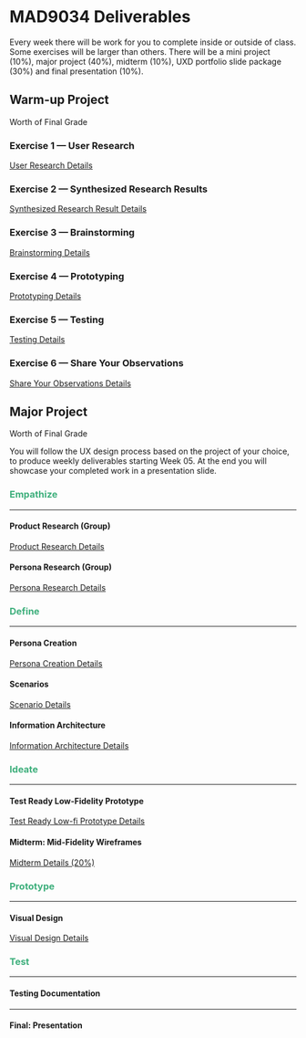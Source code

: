 # MAD9034 Deliverables

Every week there will be work for you to complete inside or outside of class. Some exercises will be larger than others. There will be a mini project (10%), major project (40%), midterm (10%), UXD portfolio slide package (30%) and final presentation (10%).

## Warm-up Project

Worth <Badge type="error" text="10%" /> of Final Grade

### Exercise 1 — User Research

[User Research Details](./miniProject/exercise1.md)

<Badge text="Both Sections: Thursday September 14th @12:00pm (noon)" />

### Exercise 2 — Synthesized Research Results

[Synthesized Research Result Details](./miniProject/exercise2.md)

<Badge text="Both Sections: Sunday September 17th @11:59pm" />

### Exercise 3 — Brainstorming

[Brainstorming Details](./miniProject/exercise3.md)

<Badge text="Both Sections: Thursday September 21st @12:00pm (noon)" />

### Exercise 4 — Prototyping

[Prototyping Details](./miniProject/exercise4.md)

<Badge text="Both Sections: Sunday September 24th @11:59pm" />

### Exercise 5 — Testing

[Testing Details](./miniProject/exercise5.md)

<Badge text="Both Sections: Thursday September 28th @11:59pm" />

### Exercise 6 — Share Your Observations

[Share Your Observations Details](./miniProject/exercise6.md)

<Badge text="Both Sections: Thursday September 28th @11:59pm" />

## Major Project

Worth <Badge type="error" text="40%" /> of Final Grade

You will follow the UX design process based on the project of your choice, to produce weekly deliverables starting Week 05. At the end you will showcase your completed work in a presentation slide.

### <span style="color:#3eaf7c">**Empathize**</span>

---

#### Product Research (Group)

[Product Research Details ](./majorProject/part1.md)

<Badge text="Both Sections: Thursday October 5th @11:59pm" />

#### Persona Research (Group)

[Persona Research Details ](./majorProject/part2.md)

<Badge text="Both Sections: Tuesday October 10th @12:00pm" />

### <span style="color:#3eaf7c">**Define**</span>

---

#### Persona Creation

[Persona Creation Details ](./majorProject/part3.md)

<Badge text="Both Sections: Sunday October 15th @11:59pm" />

#### Scenarios

[Scenario Details ](./majorProject/part4.md)

<Badge text="Both Sections: Thursday October 19th @12:00pm (noon)" />

#### Information Architecture

[Information Architecture Details ](./majorProject/part5.md)

<Badge text="Both Sections: Sunday October 22nd @11:59pm" />

### <span style="color:#3eaf7c">**Ideate**</span>

---

#### Test Ready Low-Fidelity Prototype

[Test Ready Low-fi Prototype Details ](./majorProject/part6.md)

<Badge text="Both Sections: Thursday November 9th @11:59pm" />

#### Midterm: Mid-Fidelity Wireframes

[Midterm Details (20%)](./majorDeliverables/midterm.md)

<Badge text="Both Sections: Sunday November 19th @11:59pm" />

### <span style="color:#3eaf7c">**Prototype**</span>

---

#### Visual Design

[Visual Design Details ](./majorProject/part7.md)

<Badge text="Both Sections: Sunday November 26th @11:59pm" />

### <span style="color:#3eaf7c">**Test**</span>

---

#### Testing Documentation

<Badge type="error" text="Coming Soon!" />

<!-- [Testing Documentation Details ](./majorProject/part8.md)

<Badge text="Both Sections: Sunday Dec 3rd @11:59pm" /> -->

---

#### Final: Presentation

<Badge type="error" text="Coming Soon!" />

<!-- [Final Presentation Details (30%)](./majorDeliverables/finalPresentation.md)

<Badge text="Both Sections: Tuesday December 12th @11:59pm" /> -->
